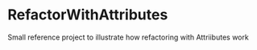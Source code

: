 # RefactorWithAttributes
Small reference project to illustrate how refactoring with Attriibutes work
